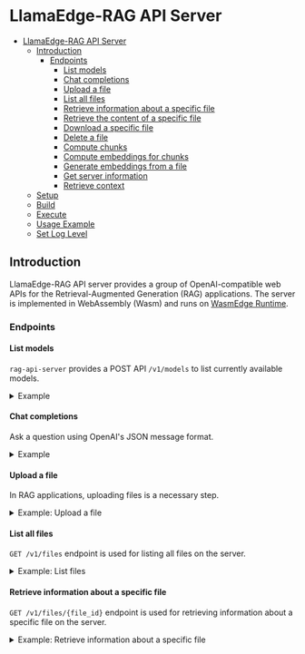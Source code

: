 # LlamaEdge-RAG API Server

<!-- @import "[TOC]" {cmd="toc" depthFrom=1 depthTo=6 orderedList=false} -->

<!-- code_chunk_output -->

- [LlamaEdge-RAG API Server](#llamaedge-rag-api-server)
  - [Introduction](#introduction)
    - [Endpoints](#endpoints)
      - [List models](#list-models)
      - [Chat completions](#chat-completions)
      - [Upload a file](#upload-a-file)
      - [List all files](#list-all-files)
      - [Retrieve information about a specific file](#retrieve-information-about-a-specific-file)
      - [Retrieve the content of a specific file](#retrieve-the-content-of-a-specific-file)
      - [Download a specific file](#download-a-specific-file)
      - [Delete a file](#delete-a-file)
      - [Compute chunks](#compute-chunks)
      - [Compute embeddings for chunks](#compute-embeddings-for-chunks)
      - [Generate embeddings from a file](#generate-embeddings-from-a-file)
      - [Get server information](#get-server-information)
      - [Retrieve context](#retrieve-context)
  - [Setup](#setup)
  - [Build](#build)
  - [Execute](#execute)
  - [Usage Example](#usage-example)
  - [Set Log Level](#set-log-level)

<!-- /code_chunk_output -->

## Introduction

LlamaEdge-RAG API server provides a group of OpenAI-compatible web APIs for the Retrieval-Augmented Generation (RAG) applications. The server is implemented in WebAssembly (Wasm) and runs on [WasmEdge Runtime](https://github.com/WasmEdge/WasmEdge).

### Endpoints

#### List models

`rag-api-server` provides a POST API `/v1/models` to list currently available models.

<details> <summary> Example </summary>

You can use `curl` to test it on a new terminal:

```bash
curl -X POST http://localhost:8080/v1/models -H 'accept:application/json'
```

If the command runs successfully, you should see the similar output as below in your terminal:

```json
{
    "object":"list",
    "data":[
        {
            "id":"llama-2-chat",
            "created":1697084821,
            "object":"model",
            "owned_by":"Not specified"
        }
    ]
}
```

</details>

#### Chat completions

Ask a question using OpenAI's JSON message format.

<details> <summary> Example </summary>

```bash
curl -X POST http://localhost:8080/v1/chat/completions \
    -H 'accept:application/json' \
    -H 'Content-Type: application/json' \
    -d '{"messages":[{"role":"system", "content": "You are a helpful assistant."}, {"role":"user", "content": "Who is Robert Oppenheimer?"}], "model":"llama-2-chat"}'
```

Here is the response.

```json
{
    "id":"",
    "object":"chat.completion",
    "created":1697092593,
    "model":"llama-2-chat",
    "choices":[
        {
            "index":0,
            "message":{
                "role":"assistant",
                "content":"Robert Oppenheimer was an American theoretical physicist and director of the Manhattan Project, which developed the atomic bomb during World War II. He is widely regarded as one of the most important physicists of the 20th century and is known for his contributions to the development of quantum mechanics and the theory of the atomic nucleus. Oppenheimer was also a prominent figure in the post-war nuclear weapons debate, advocating for international control and regulation of nuclear weapons."
            },
            "finish_reason":"stop"
        }
    ],
    "usage":{
        "prompt_tokens":9,
        "completion_tokens":12,
        "total_tokens":21
    }
}
```

</details>

#### Upload a file

In RAG applications, uploading files is a necessary step.

<details> <summary> Example: Upload a file </summary>

The following command upload a text file [paris.txt](https://huggingface.co/datasets/gaianet/paris/raw/main/paris.txt) to the API server via the `/v1/files` endpoint:

```bash
curl -X POST http://127.0.0.1:8080/v1/files -F "file=@paris.txt"
```

If the command is successful, you should see the similar output as below in your terminal:

```json
{
    "id": "file_4bc24593-2a57-4646-af16-028855e7802e",
    "bytes": 2161,
    "created_at": 1711611801,
    "filename": "paris.txt",
    "object": "file",
    "purpose": "assistants"
}
```

The `id` and `filename` fields are important for the next step, for example, to segment the uploaded file to chunks for computing embeddings.

</details>

#### List all files

`GET /v1/files` endpoint is used for listing all files on the server.

<details> <summary> Example: List files </summary>

The following command lists all files on the server via the `/v1/files` endpoint:

```bash
curl -X GET http://127.0.0.1:8080/v1/files
```

If the command is successful, you should see the similar output as below in your terminal:

```bash
{
    "object": "list",
    "data": [
        {
            "id": "file_33d9188d-5060-4141-8c52-ae148fd15f6a",
            "bytes": 17039,
            "created_at": 1718296362,
            "filename": "test-123.m4a",
            "object": "file",
            "purpose": "assistants"
        },
        {
            "id": "file_8c6439da-df59-4b9a-bb5e-dba4b2f23c04",
            "bytes": 17039,
            "created_at": 1718294169,
            "filename": "test-123.m4a",
            "object": "file",
            "purpose": "assistants"
        }
    ]
}
```

</details>

#### Retrieve information about a specific file

`GET /v1/files/{file_id}` endpoint is used for retrieving information about a specific file on the server.

<details> <summary> Example: Retrieve information about a specific file </summary>

The following command retrieves information about a specific file on the server via the `/v1/files/{file_id}` endpoint:

```bash
curl -X GET http://localhost:10086/v1/files/file_b892bc81-35e9-44a6-8c01-ae915c1d3832
```

If the command is successful, you should see the similar output as below in your terminal:

```bash
{
    "id": "file_b892bc81-35e9-44a6-8c01-ae915c1d3832",
    "bytes": 2161,
    "created_at": 1715832065,
    "filename": "paris.txt",
    "object": "file",
    "purpose": "assistants"
}
```

#### Retrieve the content of a specific file

`GET /v1/files/{file_id}/content` endpoint is used for retrieving the content of a specific file on the server.

<details> <summary> Example: Retrieve the content of a specific file </summary>

The following command retrieves the content of a specific file on the server via the `/v1/files/{file_id}/content` endpoint:

```bash
curl -X GET http://localhost:10086/v1/files/file_b892bc81-35e9-44a6-8c01-ae915c1d3832/content
```

</details>

#### Download a specific file

`GET /v1/files/download/{file_id}` endpoint is used for downloading a specific file on the server.

<details> <summary> Example: Download a specific file </summary>

The following command downloads a specific file on the server via the `/v1/files/download/{file_id}` endpoint:

```bash
curl -X GET http://localhost:10086/v1/files/download/file_b892bc81-35e9-44a6-8c01-ae915c1d3832
```

#### Delete a file

`DELETE /v1/files/{file_id}` endpoint is used for deleting a specific file on the server.

<details> <summary> Example: Delete a specific file </summary>

The following command deletes a specific file on the server via the `/v1/files/{file_id}` endpoint:

```bash
curl -X DELETE http://localhost:10086/v1/files/file_6a6d8046-fd98-410a-b70e-0a0142ec9a39
```

If the command is successful, you should see the similar output as below in your terminal:

```bash
{
    "id": "file_6a6d8046-fd98-410a-b70e-0a0142ec9a39",
    "object": "file",
    "deleted": true
}
```

</details>

#### Compute chunks

To segment the uploaded file to chunks for computing embeddings, use the `/v1/chunks` API.

<details> <summary> Example </summary>

The following command sends the uploaded file ID and filename to the API server and gets the chunks:

```bash
curl -X POST http://localhost:8080/v1/chunks \
    -H 'accept:application/json' \
    -H 'Content-Type: application/json' \
    -d '{"id":"file_4bc24593-2a57-4646-af16-028855e7802e", "filename":"paris.txt"}'
```

The following is an example return with the generated chunks:

```json
{
    "id": "file_4bc24593-2a57-4646-af16-028855e7802e",
    "filename": "paris.txt",
    "chunks": [
        "Paris, city and capital of France, ..., for Paris has retained its importance as a centre for education and intellectual pursuits.",
        "Paris’s site at a crossroads ..., drawing to itself much of the talent and vitality of the provinces."
    ]
}
```

</details>

#### Compute embeddings for chunks

To compute embeddings for user query or file chunks, use the `/v1/embeddings` API.

<details> <summary> Example </summary>

The following command sends a query to the API server and gets the embeddings as return:

```bash
curl -X POST http://localhost:8080/v1/embeddings \
    -H 'accept:application/json' \
    -H 'Content-Type: application/json' \
    -d '{"model": "e5-mistral-7b-instruct-Q5_K_M", "input":["Paris, city and capital of France, ..., for Paris has retained its importance as a centre for education and intellectual pursuits.", "Paris’s site at a crossroads ..., drawing to itself much of the talent and vitality of the provinces."]}'
```

The embeddings returned are like below:

```json
{
    "object": "list",
    "data": [
        {
            "index": 0,
            "object": "embedding",
            "embedding": [
                0.1428378969,
                -0.0447309874,
                0.007660218049,
                ...
                -0.0128974719,
                -0.03543198109,
                0.03974733502,
                0.00946635101,
                -0.01531364303
            ]
        },
        {
            "index": 1,
            "object": "embedding",
            "embedding": [
                0.0697753951,
                -0.0001159032545,
                0.02073983476,
                ...
                0.03565846011,
                -0.04550019652,
                0.02691745944,
                0.02498772368,
                -0.003226313973
            ]
        }
    ],
    "model": "e5-mistral-7b-instruct-Q5_K_M",
    "usage": {
        "prompt_tokens": 491,
        "completion_tokens": 0,
        "total_tokens": 491
    }
}
```

</details>

#### Generate embeddings from a file

`/v1/create/rag` endpoint provides users a one-click way to convert a text or markdown file to embeddings directly. The effect of the endpoint is equivalent to running `/v1/files` + `/v1/chunks` + `/v1/embeddings` sequently. Note that the `--chunk-capacity` CLI option is required for the endpoint. The default value of the option is `100`. You can set it to different values while starting LlamaEdge-RAG API server.

<details> <summary> Example </summary>

The following command uploads a text file [paris.txt](https://huggingface.co/datasets/gaianet/paris/raw/main/paris.txt) to the API server via the `/v1/create/rag` endpoint:

```bash
curl -X POST http://127.0.0.1:8080/v1/create/rag -F "file=@paris.txt"
```

The embeddings returned are like below:

```json
{
    "object": "list",
    "data": [
        {
            "index": 0,
            "object": "embedding",
            "embedding": [
                0.1428378969,
                -0.0447309874,
                0.007660218049,
                ...
                -0.0128974719,
                -0.03543198109,
                0.03974733502,
                0.00946635101,
                -0.01531364303
            ]
        },
        {
            "index": 1,
            "object": "embedding",
            "embedding": [
                0.0697753951,
                -0.0001159032545,
                0.02073983476,
                ...
                0.03565846011,
                -0.04550019652,
                0.02691745944,
                0.02498772368,
                -0.003226313973
            ]
        }
    ],
    "model": "e5-mistral-7b-instruct-Q5_K_M",
    "usage": {
        "prompt_tokens": 491,
        "completion_tokens": 0,
        "total_tokens": 491
    }
}
```

</details>

#### Get server information

`/v1/info` endpoint provides the information of the API server, including the version of the server, the parameters of models, and etc.

<details> <summary> Example </summary>

You can use `curl` to test it on a new terminal:

```bash
curl -X POST http://localhost:8080/v1/info -H 'accept:application/json'
```

If the command runs successfully, you should see the similar output as below in your terminal:

```json
{
    "version": "0.3.4",
    "plugin_version": "b2694 (commit 0d56246f)",
    "port": "8080",
    "models": [
        {
            "name": "Llama-2-7b-chat-hf-Q5_K_M",
            "type": "chat",
            "prompt_template": "Llama2Chat",
            "n_predict": 1024,
            "n_gpu_layers": 100,
            "ctx_size": 4096,
            "batch_size": 512,
            "temperature": 1.0,
            "top_p": 1.0,
            "repeat_penalty": 1.1,
            "presence_penalty": 0.0,
            "frequency_penalty": 0.0
        },
        {
            "name": "all-MiniLM-L6-v2-ggml-model-f16",
            "type": "embedding",
            "prompt_template": "Llama2Chat",
            "n_predict": 1024,
            "n_gpu_layers": 100,
            "ctx_size": 384,
            "batch_size": 512,
            "temperature": 1.0,
            "top_p": 1.0,
            "repeat_penalty": 1.1,
            "presence_penalty": 0.0,
            "frequency_penalty": 0.0
        }
    ],
    "qdrant_config": {
        "url": "http://localhost:6333",
        "collection_name": "default",
        "limit": 5,
        "score_threshold": 0.4
    }
}
```

</details>

#### Retrieve context

`/v1/retrieve` endpoint sends a query and gets the retrieval results.

<details> <summary> Example </summary>

You can use `curl` to test it on a new terminal:

```bash
curl -X POST http://localhost:8080/v1/retrieve \
    -H 'accept:application/json' \
    -H 'Content-Type: application/json' \
    -d '{"messages":[{"role":"system", "content": "You are a helpful assistant."}, {"role":"user", "content": "What is the location of Paris, France along the Seine River?"}], "model":"llama-2-chat"}'
```

If the command runs successfully, you should see the similar output as below in your terminal:

```json
{
    "points": [
        {
            "source": "\"Paris is located in northern central France, in a north-bending arc of the river Seine whose crest includes two islands, the Île Saint-Louis and the larger Île de la Cité, which form the oldest part of the city. The river's mouth on the English Channel is about 233 mi downstream from the city. The city is spread widely on both banks of the river. Overall, the city is relatively flat, and the lowest point is 35 m above sea level. Paris has several prominent hills, the highest of which is Montmartre at 130 m.\\n\"",
            "score": 0.74011195
        },
        {
            "source": "\"The Paris region is the most active water transport area in France, with most of the cargo handled by Ports of Paris in facilities located around Paris. The rivers Loire, Rhine, Rhône, Me\\n\"",
            "score": 0.63990676
        },
        {
            "source": "\"Paris\\nCountry\\tFrance\\nRegion\\nÎle-de-France\\r\\nDepartment\\nParis\\nIntercommunality\\nMétropole du Grand Paris\\nSubdivisions\\n20 arrondissements\\nGovernment\\n • Mayor (2020–2026)\\tAnne Hidalgo (PS)\\r\\nArea\\n1\\t105.4 km2 (40.7 sq mi)\\n • Urban\\n (2020)\\t2,853.5 km2 (1,101.7 sq mi)\\n • Metro\\n (2020)\\t18,940.7 km2 (7,313.0 sq mi)\\nPopulation\\n (2023)\\n2,102,650\\n • Rank\\t9th in Europe\\n1st in France\\r\\n • Density\\t20,000/km2 (52,000/sq mi)\\n • Urban\\n (2019)\\n10,858,852\\n • Urban density\\t3,800/km2 (9,900/sq mi)\\n • Metro\\n (Jan. 2017)\\n13,024,518\\n • Metro density\\t690/km2 (1,800/sq mi)\\nDemonym(s)\\nParisian(s) (en) Parisien(s) (masc.), Parisienne(s) (fem.) (fr), Parigot(s) (masc.), \\\"Parigote(s)\\\" (fem.) (fr, colloquial)\\nTime zone\\nUTC+01:00 (CET)\\r\\n • Summer (DST)\\nUTC+02:00 (CEST)\\r\\nINSEE/Postal code\\t75056 /75001-75020, 75116\\r\\nElevation\\t28–131 m (92–430 ft)\\n(avg. 78 m or 256 ft)\\nWebsite\\twww.paris.fr\\r\\n1 French Land Register data, which excludes lakes, ponds, glaciers > 1 km2 (0.386 sq mi or 247 acres) and river estuaries.\\n\"",
            "score": 0.62259054
        },
        {
            "source": "\" in Paris\\n\"",
            "score": 0.6152092
        },
        {
            "source": "\"The Parisii, a sub-tribe of the Celtic Senones, inhabited the Paris area from around the middle of the 3rd century BC. One of the area's major north–south trade routes crossed the Seine on the île de la Cité, which gradually became an important trading centre. The Parisii traded with many river towns (some as far away as the Iberian Peninsula) and minted their own coins.\\n\"",
            "score": 0.5720232
        }
    ],
    "limit": 5,
    "score_threshold": 0.4
}
```

</details>

## Setup

Llama-RAG API server runs on WasmEdge Runtime. According to the operating system you are using, choose the installation command:

<details> <summary> For macOS (apple silicon) </summary>

```console
# install WasmEdge-0.13.4 with wasi-nn-ggml plugin
curl -sSf https://raw.githubusercontent.com/WasmEdge/WasmEdge/master/utils/install_v2.sh | bash -s

# Assuming you use zsh (the default shell on macOS), run the following command to activate the environment
source $HOME/.zshenv
```

</details>

<details> <summary> For Ubuntu (>= 20.04) </summary>

```console
# install libopenblas-dev
apt update && apt install -y libopenblas-dev

# install WasmEdge-0.13.4 with wasi-nn-ggml plugin
curl -sSf https://raw.githubusercontent.com/WasmEdge/WasmEdge/master/utils/install_v2.sh | bash -s

# Assuming you use bash (the default shell on Ubuntu), run the following command to activate the environment
source $HOME/.bashrc
```

</details>

<details> <summary> For General Linux </summary>

```console
# install WasmEdge-0.13.4 with wasi-nn-ggml plugin
curl -sSf https://raw.githubusercontent.com/WasmEdge/WasmEdge/master/utils/install_v2.sh | bash -s

# Assuming you use bash (the default shell on Ubuntu), run the following command to activate the environment
source $HOME/.bashrc
```

</details>

## Build

```bash
# Clone the repository
git clone https://github.com/LlamaEdge/rag-api-server.git

# Change the working directory
cd rag-api-server

# (Optional) Add the `wasm32-wasi` target to the Rust toolchain
rustup target add wasm32-wasi

# Build `rag-api-server.wasm` with the `http` support only, or
cargo build --target wasm32-wasi --release

# Build `rag-api-server.wasm` with both `http` and `https` support
cargo build --target wasm32-wasi --release --features full

# Copy the `rag-api-server.wasm` to the root directory
cp target/wasm32-wasi/release/rag-api-server.wasm .
```

<details> <summary> To check the CLI options, </summary>

To check the CLI options of the `rag-api-server` wasm app, you can run the following command:

  ```bash
  $ wasmedge rag-api-server.wasm -h

  LlamaEdge-RAG API Server

  Usage: rag-api-server.wasm [OPTIONS] --model-name <MODEL_NAME> --prompt-template <PROMPT_TEMPLATE>

  Options:
  -m, --model-name <MODEL_NAME>
          Sets names for chat and embedding models. The names are separated by comma without space, for example, '--model-name Llama-2-7b,all-minilm'
  -a, --model-alias <MODEL_ALIAS>
          Model aliases for chat and embedding models [default: default,embedding]
  -c, --ctx-size <CTX_SIZE>
          Sets context sizes for chat and embedding models, respectively. The sizes are separated by comma without space, for example, '--ctx-size 4096,384'. The first value is for the chat model, and the second is for the embedding model [default: 4096,384]
  -p, --prompt-template <PROMPT_TEMPLATE>
          Sets prompt templates for chat and embedding models, respectively. The prompt templates are separated by comma without space, for example, '--prompt-template llama-2-chat,embedding'. The first value is for the chat model, and the second is for the embedding model [possible values: llama-2-chat, llama-3-chat, llama-3-tool, mistral-instruct, mistral-tool, mistrallite, openchat, codellama-instruct, codellama-super-instruct, human-assistant, vicuna-1.0-chat, vicuna-1.1-chat, vicuna-llava, chatml, chatml-tool, internlm-2-tool, baichuan-2, wizard-coder, zephyr, stablelm-zephyr, intel-neural, deepseek-chat, deepseek-coder, deepseek-chat-2, solar-instruct, phi-2-chat, phi-2-instruct, phi-3-chat, phi-3-instruct, gemma-instruct, octopus, glm-4-chat, groq-llama3-tool, embedding]
  -r, --reverse-prompt <REVERSE_PROMPT>
          Halt generation at PROMPT, return control
  -n, --n-predict <N_PREDICT>
          Number of tokens to predict [default: 1024]
  -g, --n-gpu-layers <N_GPU_LAYERS>
          Number of layers to run on the GPU [default: 100]
      --main-gpu <MAIN_GPU>
          The main GPU to use
      --tensor-split <TENSOR_SPLIT>
          How split tensors should be distributed accross GPUs. If None the model is not split; otherwise, a comma-separated list of non-negative values, e.g., "3,2" presents 60% of the data to GPU 0 and 40% to GPU 1
      --threads <THREADS>
          Number of threads to use during computation [default: 2]
      --grammar <GRAMMAR>
          BNF-like grammar to constrain generations (see samples in grammars/ dir) [default: ]
      --json-schema <JSON_SCHEMA>
          JSON schema to constrain generations (https://json-schema.org/), e.g. `{}` for any JSON object. For schemas w/ external $refs, use --grammar + example/json_schema_to_grammar.py instead
  -b, --batch-size <BATCH_SIZE>
          Sets batch sizes for chat and embedding models, respectively. The sizes are separated by comma without space, for example, '--batch-size 128,64'. The first value is for the chat model, and the second is for the embedding model [default: 512,512]
      --rag-prompt <RAG_PROMPT>
          Custom rag prompt
      --rag-policy <POLICY>
          Strategy for merging RAG context into chat messages [default: system-message] [possible values: system-message, last-user-message]
      --qdrant-url <QDRANT_URL>
          URL of Qdrant REST Service [default: http://127.0.0.1:6333]
      --qdrant-collection-name <QDRANT_COLLECTION_NAME>
          Name of Qdrant collection [default: default]
      --qdrant-limit <QDRANT_LIMIT>
          Max number of retrieved result (no less than 1) [default: 5]
      --qdrant-score-threshold <QDRANT_SCORE_THRESHOLD>
          Minimal score threshold for the search result [default: 0.4]
      --chunk-capacity <CHUNK_CAPACITY>
          Maximum number of tokens each chunk contains [default: 100]
      --socket-addr <SOCKET_ADDR>
          Socket address of LlamaEdge-RAG API Server instance. For example, `0.0.0.0:8080`
      --port <PORT>
          Port number [default: 8080]
      --web-ui <WEB_UI>
          Root path for the Web UI files [default: chatbot-ui]
      --log-prompts
          Deprecated. Print prompt strings to stdout
      --log-stat
          Deprecated. Print statistics to stdout
      --log-all
          Deprecated. Print all log information to stdout
  -h, --help
          Print help (see more with '--help')
  -V, --version
          Print version
  ```

</details>

## Execute

LlamaEdge-RAG API server requires two types of models: chat and embedding. The chat model is used for generating responses to user queries, while the embedding model is used for computing embeddings for user queries or file chunks.

Execution also requires the presence of a running [Qdrant](https://qdrant.tech/) service.

For the purpose of demonstration, we use the [Llama-2-7b-chat-hf-Q5_K_M.gguf](https://huggingface.co/second-state/Llama-2-7B-Chat-GGUF/resolve/main/Llama-2-7b-chat-hf-Q5_K_M.gguf) and [all-MiniLM-L6-v2-ggml-model-f16.gguf](https://huggingface.co/second-state/All-MiniLM-L6-v2-Embedding-GGUF/resolve/main/all-MiniLM-L6-v2-ggml-model-f16.gguf) models as examples. Download these models and place them in the root directory of the repository.

- Ensure the Qdrant service is running

    ```bash
    # Pull the Qdrant docker image
    docker pull qdrant/qdrant

    # Create a directory to store Qdrant data
    mkdir qdrant_storage

    # Run Qdrant service
    docker run -p 6333:6333 -p 6334:6334 -v $(pwd)/qdrant_storage:/qdrant/storage:z qdrant/qdrant
    ```

- Start an instance of LlamaEdge-RAG API server

  ```bash
  wasmedge --dir .:. --nn-preload default:GGML:AUTO:Llama-2-7b-chat-hf-Q5_K_M.gguf \
      --nn-preload embedding:GGML:AUTO:all-MiniLM-L6-v2-ggml-model-f16.gguf \
      rag-api-server.wasm \
      --model-name Llama-2-7b-chat-hf-Q5_K_M,all-MiniLM-L6-v2-ggml-model-f16 \
      --ctx-size 4096,384 \
      --prompt-template llama-2-chat,embedding \
      --rag-prompt "Use the following pieces of context to answer the user's question.\nIf you don't know the answer, just say that you don't know, don't try to make up an answer.\n----------------\n" \
      --log-prompts \
      --log-stat
  ```

## Usage Example

- [Execute](#execute) the server

- Generate embeddings for [paris.txt](https://huggingface.co/datasets/gaianet/paris/raw/main/paris.txt) via the `/v1/create/rag` endpoint

    ```bash
    curl -X POST http://127.0.0.1:8080/v1/create/rag -F "file=@paris.txt"
    ```

- Ask a question

    ```bash
    curl -X POST http://localhost:8080/v1/chat/completions \
        -H 'accept:application/json' \
        -H 'Content-Type: application/json' \
        -d '{"messages":[{"role":"system", "content": "You are a helpful assistant."}, {"role":"user", "content": "What is the location of Paris, France along the Seine River?"}], "model":"Llama-2-7b-chat-hf-Q5_K_M"}'
    ```

## Set Log Level

You can set the log level of the API server by setting the `LLAMA_LOG` environment variable. For example, to set the log level to `debug`, you can run the following command:

```bash
wasmedge --dir .:. --env LLAMA_LOG=debug \
    --nn-preload default:GGML:AUTO:Llama-2-7b-chat-hf-Q5_K_M.gguf \
    --nn-preload embedding:GGML:AUTO:all-MiniLM-L6-v2-ggml-model-f16.gguf \
    rag-api-server.wasm \
    --model-name Llama-2-7b-chat-hf-Q5_K_M,all-MiniLM-L6-v2-ggml-model-f16 \
    --ctx-size 4096,384 \
    --prompt-template llama-2-chat,embedding \
    --rag-prompt "Use the following pieces of context to answer the user's question.\nIf you don't know the answer, just say that you don't know, don't try to make up an answer.\n----------------\n"
```

The log level can be one of the following values: `trace`, `debug`, `info`, `warn`, `error`. The default log level is `info`.
